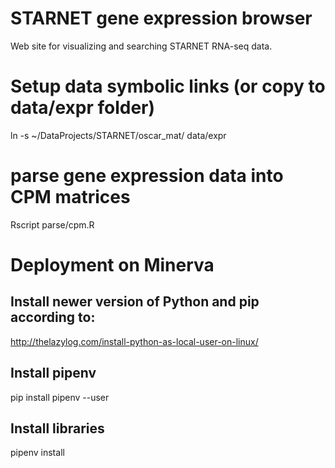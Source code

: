 # STARNET gene expression browser
Web site for visualizing and searching STARNET RNA-seq data.

# Setup data symbolic links (or copy to data/expr folder)
ln -s ~/DataProjects/STARNET/oscar_mat/ data/expr

# parse gene expression data into CPM matrices
Rscript parse/cpm.R


# Deployment on Minerva

## Install newer version of Python and pip according to:
http://thelazylog.com/install-python-as-local-user-on-linux/

## Install pipenv
pip install pipenv --user 

## Install libraries
pipenv install
